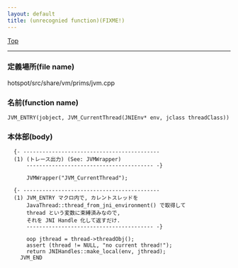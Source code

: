 ```yaml
---
layout: default
title: (unrecognied function)(FIXME!)
---
```

[Top](../index.html)

--- 
### 定義場所(file name)
hotspot/src/share/vm/prims/jvm.cpp

### 名前(function name)
```
JVM_ENTRY(jobject, JVM_CurrentThread(JNIEnv* env, jclass threadClass))
```

### 本体部(body)
```
  {- -------------------------------------------
  (1) (トレース出力) (See: JVMWrapper)
      ---------------------------------------- -}

	  JVMWrapper("JVM_CurrentThread");

  {- -------------------------------------------
  (1) JVM_ENTRY マクロ内で, カレントスレッドを 
      JavaThread::thread_from_jni_environment() で取得して 
      thread という変数に束縛済みなので, 
      それを JNI Handle 化して返すだけ.
      ---------------------------------------- -}

	  oop jthread = thread->threadObj();
	  assert (thread != NULL, "no current thread!");
	  return JNIHandles::make_local(env, jthread);
	JVM_END
	
```


